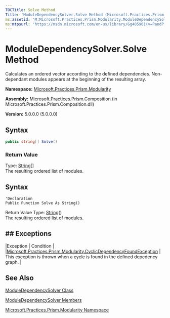 ```yaml
---
TOCTitle: Solve Method
Title: 'ModuleDependencySolver.Solve Method (Microsoft.Practices.Prism.Modularity)'
ms:assetid: 'M:Microsoft.Practices.Prism.Modularity.ModuleDependencySolver.Solve'
ms:mtpsurl: 'https://msdn.microsoft.com/en-us/library/Gg405901(v=PandP.50)'
---
```


# ModuleDependencySolver.Solve Method

Calculates an ordered vector according to the defined dependencies. Non-dependant modules appears at the beginning of the resulting array.

**Namespace:** [Microsoft.Practices.Prism.Modularity](https://msdn.microsoft.com/en-us/library/microsoft.practices.prism.modularity(v=pandp.50))

**Assembly:** Microsoft.Practices.Prism.Composition (in Microsoft.Practices.Prism.Composition.dll)

**Version:** 5.0.0.0 (5.0.0.0)

## Syntax

```C#
public string[] Solve()
```

### Return Value

Type: [String](http://msdn.microsoft.com/en-us/library/s1wwdcbf)[]</br>
The resulting ordered list of modules.

## Syntax

```VB
'Declaration
Public Function Solve As String()
```

Return Value
Type: [String](http://msdn.microsoft.com/en-us/library/s1wwdcbf)()</br>
The resulting ordered list of modules.

## ## Exceptions

|Exception | Condition |
|[Microsoft.Practices.Prism.Modularity.CyclicDependencyFoundException](https://msdn.microsoft.com/en-us/library/microsoft.practices.prism.modularity.cyclicdependencyfoundexception(v=pandp.50)) | This exception is thrown when a cycle is found in the defined depedency graph. |

## See Also

[ModuleDependencySolver Class](https://msdn.microsoft.com/en-us/library/microsoft.practices.prism.modularity.moduledependencysolver(v=pandp.50))

[ModuleDependencySolver Members](https://msdn.microsoft.com/en-us/library/microsoft.practices.prism.modularity.moduledependencysolver_members(v=pandp.50))

[Microsoft.Practices.Prism.Modularity Namespace](https://msdn.microsoft.com/en-us/library/microsoft.practices.prism.modularity(v=pandp.50))